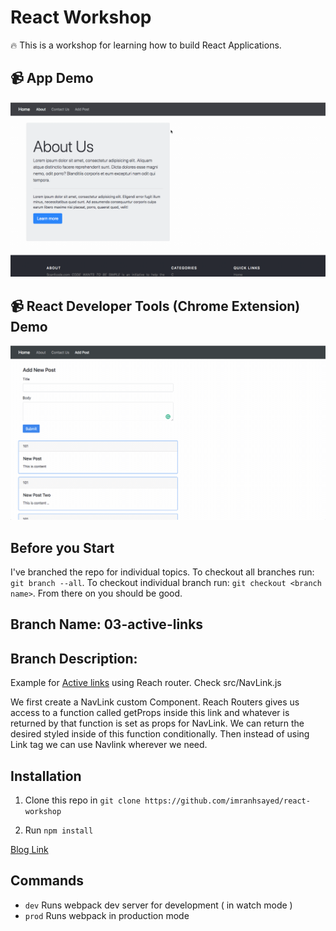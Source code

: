 # React Workshop

:fire: This is a workshop for learning how to build React Applications.

## :video_camera: App Demo
![](Handling-forms.gif)

## :video_camera: React Developer Tools (Chrome Extension) Demo
![](React-Chrome-Extension.gif)

## Before you Start
I've branched the repo for individual topics.
To checkout all branches run: `git branch --all`.
To checkout individual branch run: `git checkout <branch name>`. From there on you should be good.

## Branch Name: 03-active-links
## Branch Description:
Example for [Active links](https://reach.tech/router/example/active-links) using Reach router.
Check src/NavLink.js

We first create a NavLink custom Component. Reach Routers gives us access to a function called getProps
inside this link and whatever is returned by that function is set as props for NavLink.
We can return the desired styled inside of this function conditionally.
Then instead of using Link tag we can use Navlink wherever we need.

## Installation

1. Clone this repo in `git clone https://github.com/imranhsayed/react-workshop`

2. Run `npm install`

[Blog Link](https://medium.com/@imranhsayed/set-up-react-app-with-webpack-webpack-dev-server-and-babel-from-scratch-df398174446d)

## Commands

- `dev` Runs webpack dev server for development ( in watch mode )
- `prod` Runs webpack in production mode

